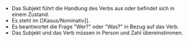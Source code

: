 - Das Subjekt führt die Handlung des Verbs aus oder befindet sich in einem Zustand.
- Es steht im [[Kasus/Nominativ]].
- Es beantwortet die Frage "Wer?" oder "Was?" in Bezug auf das Verb.
- Das Subjekt und das Verb müssen in Person und Zahl übereinstimmen.
